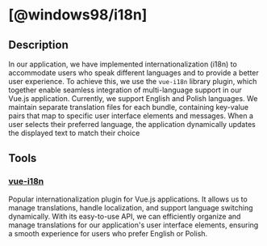 # [@windows98/i18n]

## Description

In our application, we have implemented internationalization (i18n) to accommodate users who speak different languages and to provide a better user experience. To achieve this, we use the `vue-i18n` library plugin, which together enable seamless integration of multi-language support in our Vue.js application. Currently, we support English and Polish languages. We maintain separate translation files for each bundle, containing key-value pairs that map to specific user interface elements and messages. When a user selects their preferred language, the application dynamically updates the displayed text to match their choice

## Tools

### [vue-i18n](https://kazupon.github.io/vue-i18n/)

Popular internationalization plugin for Vue.js applications. It allows us to manage translations, handle localization, and support language switching dynamically. With its easy-to-use API, we can efficiently organize and manage translations for our application's user interface elements, ensuring a smooth experience for users who prefer English or Polish.
